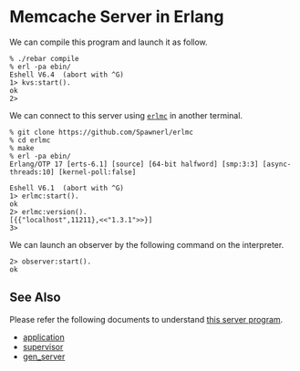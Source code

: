 # Memcache Server in Erlang

We can compile this program and launch it as follow.

```
% ./rebar compile
% erl -pa ebin/
Eshell V6.4  (abort with ^G)
1> kvs:start().
ok
2>
```

We can connect to this server using [`erlmc`](https://github.com/Spawnerl/erlmc) in another terminal.

```
% git clone https://github.com/Spawnerl/erlmc
% cd erlmc
% make
% erl -pa ebin/
Erlang/OTP 17 [erts-6.1] [source] [64-bit halfword] [smp:3:3] [async-threads:10] [kernel-poll:false]

Eshell V6.1  (abort with ^G)
1> erlmc:start().
ok
2> erlmc:version().
[{{"localhost",11211},<<"1.3.1">>}]
3> 
```

We can launch an observer by the following command on the interpreter.

```
2> observer:start().
ok
```


## See Also

Please refer the following documents to understand [this server program](https://github.com/Spawnerl/kvs/blob/master/src/kvs_server.erl).

* [application](http://erlang.org/doc/man/application.html)
* [supervisor](http://erlang.org/doc/man/supervisor.html)
* [gen_server](http://erlang.org/doc/man/gen_server.html)

